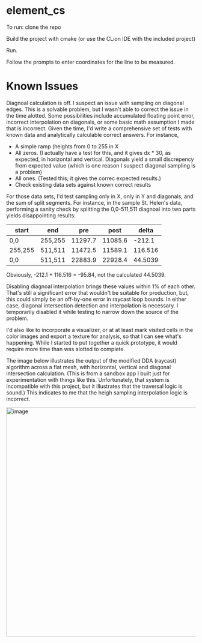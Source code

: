 # element_cs

To run: clone the repo

Build the project with cmake (or use the CLion IDE with the included project)

Run. 

Follow the prompts to enter coordinates for the line to be measured. 

# Known Issues
Diagnoal calculation is off. I suspect an issue with sampling on diagonal edges. This is a solvable problem, but I wasn't able to correct the issue in the time alotted. 
Some possibilities include accumulated floating point error, incorrect interpolation on diagonals, or some basic math assumption I made that is incorrect.
Given the time, I'd write a comprehensive set of tests with known data and analytically calculable correct answers. For instance, 

* A simple ramp (heights from 0 to 255 in X
* All zeros. (I actually have a test for this, and it gives dx * 30, as expected, in horizontal and vertical. Diagonals yield a small discrepency from expected value (which is one reason I suspect diagonal sampling is a problem)
* All ones.  (Tested this; it gives the correc expected results.)
* Check existing data sets against known correct results

For those data sets, I'd test sampling only in X, only in Y and diagonals, and the sum of split segments. For instance, in the sample St. Helen's data, performing a sanity check by splitting the 0,0-511,511 diagnoal into two parts yields disappointing results:

| start | end | pre | post | delta |
| --- | --- | --- | --- | --- |
|0,0 | 255,255 | 11297.7 | 11085.6 | -212.1 |
|255,255 | 511,511 | 11472.5 | 11589.1 | 116.516 |
|0,0 | 511,511 | 22883.9 | 22928.4 | 44.5039 |

Obviously, -212.1 + 116.516 = -95.84, not the calculated 44.5039. 

Disabling diagnoal interpolation brings these values within 1% of each other. That's still a significant error that wouldn't be suitable for production, but, this could simply be an off-by-one error in raycast loop bounds. In either case, diagonal intersection detection and interpolation is necessary. I temporarily disabled it while testing to narrow down the source of the problem. 

I'd also like to incorporate a visualizer, or at at least mark visited cells in the color images and export a texture for analysis, so that I can see what's happening. While I started to put together a quick prototype, it would require more time than was alotted to complete. 

The image below illustrates the output of the modified DDA (raycast) algorithm across a flat mesh, with horizontal, vertical and diagonal intersection calculation. (This is from a sandbox app I built just for experimentation with things like this. Unfortunately, that system is incompatible with this project, but it illustrates that the traversal logic is sound.) This indicates to me that the heigh sampling interpolation logic is incorrect.

<img width="611" alt="image" src="https://github.com/user-attachments/assets/a25c955a-ae28-46e6-a61b-9ff3948e39b8" />





